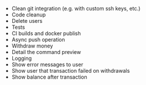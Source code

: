 - Clean git integration (e.g. with custom ssh keys, etc.)
- Code cleanup
- Delete users
- Tests
- CI builds and docker publish
- Async push operation
- Withdraw money
- Detail the command preview
- Logging
- Show error messages to user
- Show user that transaction failed on withdrawals
- Show balance after transaction
